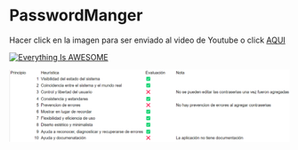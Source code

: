 # PasswordManger

Hacer click en la imagen para ser enviado al video de Youtube o click [AQUI](https://www.youtube.com/watch?v=RVoFi5hOHZM)

[![Everything Is AWESOME](https://img.youtube.com/vi/RVoFi5hOHZM/0.jpg)](https://www.youtube.com/watch?v=RVoFi5hOHZM)

![Evaluación heurística](./Heuristica.png)
